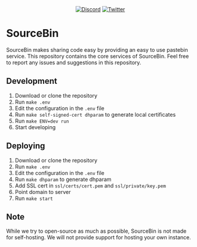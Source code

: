 <div align="center">
  <a href="https://src.gg/d"><img src="https://img.shields.io/discord/531491560567734292.svg?color=7289DA&label=DISCORD&logo=discord&style=for-the-badge" alt="Discord" /></a>
  <a href="https://src.gg/t"><img src="https://img.shields.io/twitter/follow/sourcebinapp?color=1DA1F2&label=TWITTER&logo=twitter&style=for-the-badge" alt="Twitter" /></a>
</div>

# SourceBin

SourceBin makes sharing code easy by providing an easy to use pastebin service. This repository contains the core services of SourceBin. Feel free to report any issues and suggestions in this repository.

## Development

1. Download or clone the repository
2. Run `make .env`
3. Edit the configuration in the `.env` file
4. Run `make self-signed-cert dhparam` to generate local certificates
5. Run `make ENV=dev run`
6. Start developing

## Deploying

1. Download or clone the repository
2. Run `make .env`
3. Edit the configuration in the `.env` file
4. Run `make dhparam` to generate dhparam
5. Add SSL cert in `ssl/certs/cert.pem` and `ssl/private/key.pem`
6. Point domain to server
7. Run `make start`

## Note

While we try to open-source as much as possible, SourceBin is not made for self-hosting. We will not provide support for hosting your own instance.
